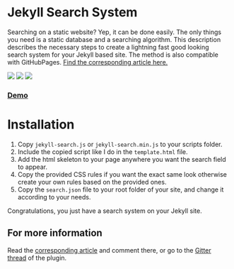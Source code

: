 # Jekyll Search System

Searching on a static website? Yep, it can be done easily. The only things you need is a static database and a searching algorithm. This description describes the necessary steps to create a lightning fast good looking search system for your Jekyll based site. The method is also compatible with GitHubPages. [Find the corresponding article here.](http://tiborsimon.github.io/category/simple-jekyll-search-system/)

<a href="http://tiborsimon.github.io/web/simple-jekyll-search-system/" target="_blank"><img src="http://tiborsimon.github.io/images/core/corresponding-article.png" /></a>   <a href="http://tiborsimon.github.io/web/simple-jekyll-search-system/#discussion" target="_blank"><img src="http://tiborsimon.github.io/images/core/join-to-the-discussion.png" /></a>   <a href="http://tiborsimon.github.io/" target="_blank"><img src="http://tiborsimon.github.io/images/core/live-demo.png" /></a>

<a href="http://tiborsimon.github.io" target="_blank"><h3>Demo</h3></a>

# Installation

1. Copy `jekyll-search.js` or `jekyll-search.min.js` to your scripts folder.
2. Include the copied script like I do in the `template.html` file.
3. Add the html skeleton to your page anywhere you want the search field to appear.
4. Copy the provided CSS rules if you want the exact same look otherwise create your own rules based on the provided ones.
5. Copy the `search.json` file to your root folder of your site, and change it according to your needs.

Congratulations, you just have a search system on your Jekyll site.

## For more information

Read the [corresponding article](http://tiborsimon.github.io/category/simple-jekyll-search-system/) and comment there, or go to the [Gitter thread](https://gitter.im/tiborsimon/jekyll-search-system) of the plugin.


